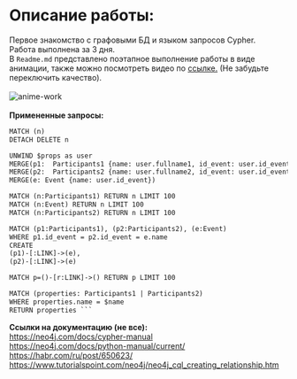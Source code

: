 # Описание работы:
Первое знакомство с графовыми БД и языком запросов Cypher. <br>
Работа выполнена за 3 дня. <br> 
В `Readme.md` представлено поэтапное выполнение работы в виде анимации, также можно посмотреть видео по [ссылке.](https://cloud.mail.ru/public/VNEb/mbcg4hm47) (Не забудьте переключить качество). <br><br>
![anime-work](https://github.com/legion088/working-graph-databases/blob/main/presents/animation.gif)<br><br>
**Примененные запросы:**
```html
MATCH (n)
DETACH DELETE n

UNWIND $props as user 
MERGE(p1:  Participants1 {name: user.fullname1, id_event: user.id_event })
MERGE(p2:  Participants2 {name: user.fullname2, id_event: user.id_event })
MERGE(e: Event {name: user.id_event})

MATCH (n:Participants1) RETURN n LIMIT 100
MATCH (n:Event) RETURN n LIMIT 100
MATCH (n:Participants2) RETURN n LIMIT 100

MATCH (p1:Participants1), (p2:Participants2), (e:Event) 
WHERE p1.id_event = p2.id_event = e.name
CREATE 
(p1)-[:LINK]->(e),
(p2)-[:LINK]->(e)

MATCH p=()-[r:LINK]->() RETURN p LIMIT 100

MATCH (properties: Participants1 | Participants2)
WHERE properties.name = $name
RETURN properties ```
```
**Ссылки на документацию (не все):**<br>
https://neo4j.com/docs/cypher-manual<br>
https://neo4j.com/docs/python-manual/current/<br>
https://habr.com/ru/post/650623/<br>
https://www.tutorialspoint.com/neo4j/neo4j_cql_creating_relationship.htm<br>
